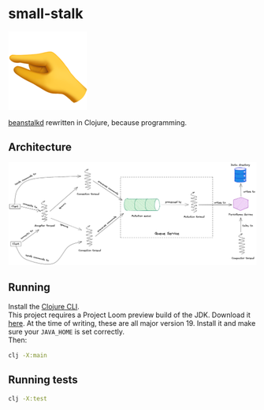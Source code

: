 # small-stalk

![project logo](./pinching-hand.png)

[beanstalkd](https://github.com/beanstalkd/beanstalkd) rewritten in Clojure, because programming.

## Architecture
![small-stalk architecture](./architecture.png)

## Running
Install the [Clojure CLI](https://clojure.org/reference/deps_and_cli).  
This project requires a Project Loom preview build of the JDK. Download it [here](https://jdk.java.net/loom/).
At the time of writing, these are all major version 19. Install it and make sure your `JAVA_HOME` is set correctly.  
Then:
```bash
clj -X:main
```

## Running tests
```bash
clj -X:test
```